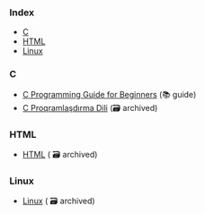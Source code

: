### Index

* [C](#c)
* [HTML](#html)
* [Linux](#linux)
  


### C

* [C Programming Guide for Beginners](https://www.learn-c.org) (:books: guide)
* [C Proqramlaşdırma Dili](https://web.archive.org/web/20241214000729/ilkaddimlar.com/ders/c-proqramlasdirma-dili) (:card_file_box: archived)


### HTML

* [HTML](https://web.archive.org/web/20241214005042/https://ilkaddimlar.com/ders/html) ( :card_file_box: archived)


### Linux

* [Linux](https://web.archive.org/web/20241214095624/https://ilkaddimlar.com/ders/linux) ( :card_file_box: archived)



